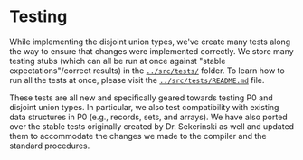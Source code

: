 # Testing

While implementing the disjoint union types, we've create many tests along the way to ensure that changes were implemented correctly. We store many testing stubs (which can all be run at once against "stable expectations"/correct results) in the <a href="../src/tests/">`../src/tests/`</a> folder. To learn how to run all the tests at once, please visit the <a href="../src/tests/README.md">`../src/tests/README.md`</a> file.

These tests are all new and specifically geared towards testing P0 and disjoint union types. In particular, we also test compatibility with existing data structures in P0 (e.g., records, sets, and arrays). We have also ported over the stable tests originally created by Dr. Sekerinski as well and updated them to accommodate the changes we made to the compiler and the standard procedures.

